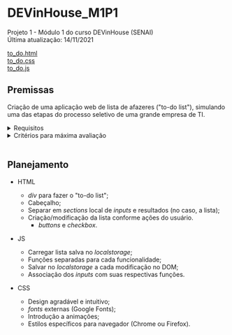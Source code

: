 # DEVinHouse_M1P1

Projeto 1 - Módulo 1 do curso DEVinHouse (SENAI)  
Última atualização: 14/11/2021

[to_do.html](https://rafaelyukio.github.io/DEVinHouse_M1P1/to_do.html)  
[to_do.css](https://rafaelyukio.github.io/DEVinHouse_M1P1/to_do.css)  
[to_do.js](https://rafaelyukio.github.io/DEVinHouse_M1P1/to_do.js)

## Premissas

Criação de uma aplicação web de lista de afazeres ("to-do list"), simulando uma das etapas do processo seletivo de uma grande empresa de TI.

<details>
  <summary>Requisitos</summary>
  
- Título na aba do navegador;
- Cabeçalho;
- Campo de texto para inserir a nota (afazeres);
- Botão para adicionar nova nota;
- Lista contendo notas já inseridas;
- Cada nota na lista deve conter um _checkbox_ (para que seja marcado quando realizar a tarefa) e um botão para excluir a mesma;
- A nota criada deve ter seu texto risco ao marcar como concluído (_line-through_);
- A lista criada deve ser salva no _localStorage_, sendo carregada sempre que a página for aberta;
- Codificar em html, css, js e markdown.
</details>

<details>
  <summary>Critérios para máxima avaliação</summary>
  
- Criar _icon_;
- Uso correto das _tags_, dos atributos e bom posicionamento do cabeçalho;
- Rótulo ou _placholder_ no campo de texto, indicando o conteúdo;
- Botão para apagar conteúdo com campo de texto;
- Uso correto das _tags_ e dos atributos para criação da lista;
- _line-through_ na atividade marcada pelo _checkbox_;
- Clareza (bom espaçamento) nos conteúdos da lista;
- Mensagem de confirmação antes da exclusão da nota;
- Salvar todas as alterações e conseguir carrega-las ao abrir a página;
- Design agradável e intuitivo;
- Código JS separa e bem estruturado.
</details>
<br/>

## Planejamento

- HTML
  - *div* para fazer o "to-do list";
  - Cabeçalho;
  - Separar em *sections* local de *inputs* e resultados (no caso, a lista);
  - Criação/modificação da lista conforme ações do usuário.
    - *buttons* e *checkbox*.

- JS
  - Carregar lista salva no *localstorage*;
  - Funções separadas para cada funcionalidade;
  - Salvar no *localstorage* a cada modificação no DOM;
  - Associação dos *inputs* com suas respectivas funções.

- CSS
  - Design agradável e intuitivo;
  - *fonts* externas (Google Fonts);
  - Introdução a animações;
  - Estilos específicos para navegador (Chrome ou Firefox).
